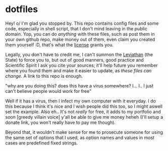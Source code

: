 
# dotfiles

Hey! o/ I'm glad you stopped by. This repo contains config files and some code,
especially in shell script, that I don't mind leaving in the public domain.
Yop, you can do *anything* with these files, such as post them in your own github repo,
make money out of them, even claim you created them yourself :D, that's what
the [license](UNLICENSE) grants you.

Legally, you don't have to credit me, I can't summon the [Leviathan][1] (the
State) to force you to, but out of good manners, good practice and Scientific
Spirit I ask you cite your sources; it'll help future you remember where you
found them and make it easier to update, as *these files can change*. A link to
this repo is enough.

[1]: https://en.wikipedia.org/wiki/Leviathan_(Hobbes_book)

"why are you doing this? does this have a virus somewhere? I... I.. I just can't
believe people would work for free"

Well if it has a virus, then I infect my own computer with it everyday. I do
this because I think it's nice and I wish people did this too, so I might aswell
set the example. Also eh.. It's not _really_ for free, it adds to my portfolio
and soon [greedy villain voice] y'all be able to give me money heheh (I'll
setup a donate link, you won't really have to pay me though).

Beyond that, it wouldn't make sense for me to prosecute someone for using the
same set of options that I used, as option names and values in most cases are
predefined fixed strings.

